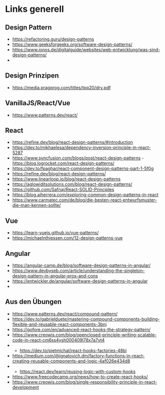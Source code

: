 # Links generell

## Design Pattern

- https://refactoring.guru/design-patterns
- https://www.geeksforgeeks.org/software-design-patterns/
- https://www.ionos.de/digitalguide/websites/web-entwicklung/was-sind-design-patterns/
-

## Design Prinzipen

- https://media.pragprog.com/titles/tpp20/dry.pdf

## VanillaJS/React/Vue

- https://www.patterns.dev/react/

## React

- https://refine.dev/blog/react-design-patterns/#introduction
- https://dev.to/mikhaelesa/dependency-inversion-principle-in-react-5287
- https://www.syncfusion.com/blogs/post/react-design-patterns -https://blog.logrocket.com/react-design-patterns/
- https://dev.to/fpaghar/react-component-design-patterns-part-1-5f0g
- https://refine.dev/blog/react-design-patterns/
- https://www.linearloop.io/blog/react-design-patterns
- https://aglowiditsolutions.com/blog/react-design-patterns/
- https://github.com/Safnaj/React-SOLID-Principles
- https://blog.aiherrera.com/exploring-common-design-patterns-in-react
- https://www.carmatec.com/de/blog/die-besten-react-entwurfsmuster-die-man-kennen-sollte/

## Vue

- https://learn-vuejs.github.io/vue-patterns/
- https://michaelnthiessen.com/12-design-patterns-vue

## Angular

- https://angular-camp.de/blog/software-design-patterns-in-angular/
- https://www.devbyseb.com/article/understanding-the-singleton-design-pattern-in-angular-pros-and-cons
- https://entwickler.de/angular/software-design-patterns-in-angular
-

## Aus den Übungen

- https://www.patterns.dev/react/compound-pattern/
- https://dev.to/gabrielduete/mastering-compound-components-building-flexible-and-reusable-react-components-3bnj
- https://gofore.com/en/advanced-react-hooks-the-strategy-pattern/
- https://www.creowis.com/blog/openclosed-principle-writing-scalable-code-in-react-cm6ss4ysh000409l78x7a7vt4
- - https://dev.to/pietmichal/react-hooks-factories-48bi
- https://medium.com/@ignatovich.dm/factory-functions-in-react-creating-reusable-components-and-logic-4af026e434d8
- - https://react.dev/learn/reusing-logic-with-custom-hooks
- https://www.freecodecamp.org/news/how-to-create-react-hooks/
- https://www.creowis.com/blog/single-responsibility-principle-in-react-development
